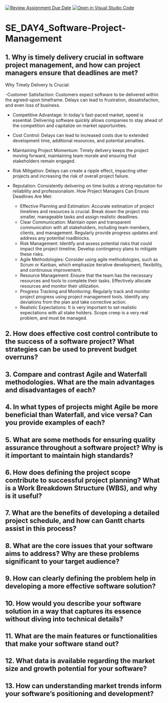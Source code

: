 [![Review Assignment Due Date](https://classroom.github.com/assets/deadline-readme-button-22041afd0340ce965d47ae6ef1cefeee28c7c493a6346c4f15d667ab976d596c.svg)](https://classroom.github.com/a/9pw6JKcu)
[![Open in Visual Studio Code](https://classroom.github.com/assets/open-in-vscode-2e0aaae1b6195c2367325f4f02e2d04e9abb55f0b24a779b69b11b9e10269abc.svg)](https://classroom.github.com/online_ide?assignment_repo_id=18459589&assignment_repo_type=AssignmentRepo)
# SE_DAY4_Software-Project-Management
## 1. Why is timely delivery crucial in software project management, and how can project managers ensure that deadlines are met?
  Why Timely Delivery Is Crucial:

  -Customer Satisfaction:
    Customers expect software to be delivered within the agreed-upon timeframe. Delays can lead to frustration, dissatisfaction, and even loss of business.
 - Competitive Advantage:
    In today's fast-paced market, speed is essential. Delivering software quickly allows companies to stay ahead of the competition and capitalize on market opportunities.
 - Cost Control:
    Delays can lead to increased costs due to extended development time, additional resources, and potential penalties.
-  Maintaining Project Momentum:
    Timely delivery keeps the project moving forward, maintaining team morale and ensuring that stakeholders remain engaged.
 - Risk Mitigation:
    Delays can create a ripple effect, impacting other projects and increasing the risk of overall project failure.
 - Reputation:
    Consistently delivering on time builds a strong reputation for reliability and professionalism.
How Project Managers Can Ensure Deadlines Are Met:

   - Effective Planning and Estimation:
        Accurate estimation of project timelines and resources is crucial. Break down the project into smaller, manageable tasks and assign realistic deadlines.
   - Clear Communication:
        Maintain open and transparent communication with all stakeholders, including team members, clients, and management. Regularly provide progress updates and address any potential roadblocks.
   - Risk Management:
        Identify and assess potential risks that could impact the project timeline. Develop contingency plans to mitigate these risks.
   - Agile Methodologies:
        Consider using agile methodologies, such as Scrum or Kanban, which emphasize iterative development, flexibility, and continuous improvement.
   - Resource Management:
        Ensure that the team has the necessary resources and tools to complete their tasks. Effectively allocate resources and monitor their utilization.
   - Progress Tracking and Monitoring:
        Regularly track and monitor project progress using project management tools. Identify any deviations from the plan and take corrective action.
   - Realistic Expectations:
        It is very important to set realistic expectations with all stake holders. Scope creep is a very real problem, and must be managed.



## 2. How does effective cost control contribute to the success of a software project? What strategies can be used to prevent budget overruns?
## 3. Compare and contrast Agile and Waterfall methodologies. What are the main advantages and disadvantages of each?
## 4. In what types of projects might Agile be more beneficial than Waterfall, and vice versa? Can you provide examples of each?
## 5. What are some methods for ensuring quality assurance throughout a software project? Why is it important to maintain high standards?
## 6. How does defining the project scope contribute to successful project planning? What is a Work Breakdown Structure (WBS), and why is it useful?
## 7. What are the benefits of developing a detailed project schedule, and how can Gantt charts assist in this process?
## 8. What are the core issues that your software aims to address? Why are these problems significant to your target audience?
## 9. How can clearly defining the problem help in developing a more effective software solution?
## 10. How would you describe your software solution in a way that captures its essence without diving into technical details?
## 11. What are the main features or functionalities that make your software stand out?
## 12. What data is available regarding the market size and growth potential for your software?
## 13. How can understanding market trends inform your software’s positioning and development?
